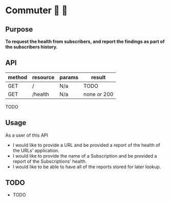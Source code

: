 # Commuter 🚗 🚗

## Purpose
**To request the health from subscribers, and report the findings as part of the subscribers history.**

## API
| method 	| resource 			| params 				| result 	|
| ---		| ---				| ---					| ---		|
| GET 		| /				| N/a 					| TODO 		|
| GET 		| /health 			| N/a 					| none or 200	|
TODO

## Usage
As a user of this API 
- I would like to provide a URL and be provided a report of the health of the URLs' application.
- I would like to provide the name of a Subscription and be provided a report of the Subscriptions' health.
- I would like to be able to have all of the reports stored for later lookup.

## TODO
- TODO

